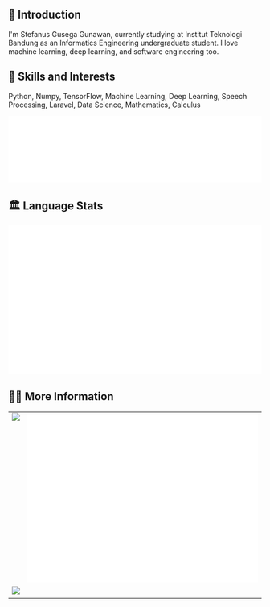 ## 💬 Introduction
I'm Stefanus Gusega Gunawan, currently studying at Institut Teknologi Bandung as an Informatics Engineering undergraduate student. I love machine learning, deep learning, and software engineering too.

## 🌱 Skills and Interests
Python, Numpy, TensorFlow, Machine Learning, Deep Learning, Speech Processing, Laravel, Data Science, Mathematics, Calculus

![Topics](/metrics.plugin.topics.svg)

## 🏛️ Language Stats
<div align="center">
<!--     <img text-align="center" src="https://github-readme-stats.vercel.app/api/top-langs/?username=stefanusgusega&hide=html,css,tex,less,dockerfile,makefile,qmake,lex,cmake,shell,nuplot&layout=compact&theme=onedark"></img> -->
    <img text-align="center" src="metrics.plugin.languages.svg" />
</div>

## 💁‍♂️ More Information
<table>
    <tr>
        <td valign="top">
            <img src="https://github-readme-stats.vercel.app/api?username=stefanusgusega&show_icons=true&theme=onedark&count_private=true"/>
        </td>
        <td valign="center">
            <img src="metrics.plugin.habits.svg"/>
        </td>
    </tr>
    <tr>
        <td valign="top" colspan=2>
            <img src='https://github-profile-trophy.vercel.app/?username=stefanusgusega&theme=onedark&count_private=true'>
        </td>
    </tr>
</table>
